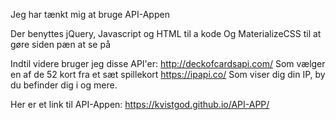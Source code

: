 Jeg har tænkt mig at bruge API-Appen

Der benyttes jQuery, Javascript og HTML  til a kode
Og MaterializeCSS til at gøre siden pæn at se på

Indtil videre bruger jeg disse API'er:
http://deckofcardsapi.com/ Som vælger en af de 52 kort fra et sæt spillekort
https://ipapi.co/ Som viser dig din IP, by du befinder dig i og mere.

Her er et link til API-Appen: https://kvistgod.github.io/API-APP/


      
